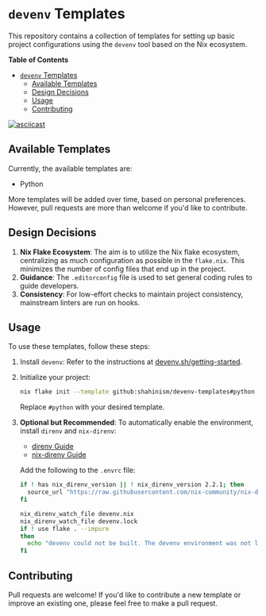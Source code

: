 # `devenv` Templates

This repository contains a collection of templates for setting up
basic project configurations using the `devenv` tool based on the Nix
ecosystem.

<!-- markdown-toc start - Don't edit this section. Run M-x markdown-toc-refresh-toc -->
**Table of Contents**

- [`devenv` Templates](#devenv-templates)
    - [Available Templates](#available-templates)
    - [Design Decisions](#design-decisions)
    - [Usage](#usage)
    - [Contributing](#contributing)

<!-- markdown-toc end -->

[![asciicast](https://asciinema.org/a/I6zXgwIEvYndWSK7iJvLNr7RR.svg)](https://asciinema.org/a/I6zXgwIEvYndWSK7iJvLNr7RR)


## Available Templates

Currently, the available templates are:

- Python

More templates will be added over time, based on personal
preferences. However, pull requests are more than welcome if you'd
like to contribute.

## Design Decisions

1. **Nix Flake Ecosystem**: The aim is to utilize the Nix flake
   ecosystem, centralizing as much configuration as possible in the
   `flake.nix`. This minimizes the number of config files that end up
   in the project.
2. **Guidance**: The `.editorconfig` file is used to set general
   coding rules to guide developers.
3. **Consistency**: For low-effort checks to maintain project
   consistency, mainstream linters are run on hooks.

## Usage

To use these templates, follow these steps:

1. Install `devenv`: Refer to the instructions at
   [devenv.sh/getting-started](https://devenv.sh/getting-started/).

2. Initialize your project:

   ```sh
   nix flake init --template github:shahinism/devenv-templates#python
   ```

   Replace `#python` with your desired template.

3. **Optional but Recommended**: To automatically enable the
   environment, install `direnv` and `nix-direnv`:

   - [direnv Guide](https://direnv.net/)
   - [nix-direnv Guide](https://github.com/nix-community/nix-direnv)

   Add the following to the `.envrc` file:

   ```sh
   if ! has nix_direnv_version || ! nix_direnv_version 2.2.1; then
     source_url "https://raw.githubusercontent.com/nix-community/nix-direnv/2.2.1/direnvrc" "sha256-zelF0vLbEl5uaqrfIzbgNzJWGmLzCmYAkInj/LNxvKs="
   fi

   nix_direnv_watch_file devenv.nix
   nix_direnv_watch_file devenv.lock
   if ! use flake . --impure
   then
     echo "devenv could not be built. The devenv environment was not loaded. Make the necessary changes to devenv.nix and hit enter to try again." >&2
   fi
   ```

## Contributing

Pull requests are welcome! If you'd like to contribute a new template
or improve an existing one, please feel free to make a pull request.

